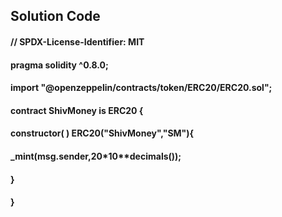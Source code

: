 ## Solution Code
#### // SPDX-License-Identifier: MIT
#### pragma solidity  ^0.8.0;

#### import "@openzeppelin/contracts/token/ERC20/ERC20.sol";

#### contract ShivMoney is ERC20 {
####    constructor( ) ERC20("ShivMoney","SM"){
####        _mint(msg.sender,20*10**decimals());
####    }
#### } 

